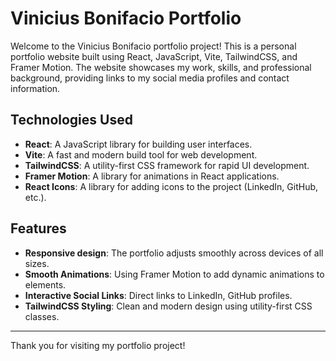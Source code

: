 # Vinicius Bonifacio Portfolio

Welcome to the Vinicius Bonifacio portfolio project! This is a personal portfolio website built using React, JavaScript, Vite, TailwindCSS, and Framer Motion. The website showcases my work, skills, and professional background, providing links to my social media profiles and contact information.

## Technologies Used

- **React**: A JavaScript library for building user interfaces.
- **Vite**: A fast and modern build tool for web development.
- **TailwindCSS**: A utility-first CSS framework for rapid UI development.
- **Framer Motion**: A library for animations in React applications.
- **React Icons**: A library for adding icons to the project (LinkedIn, GitHub, etc.).

## Features

- **Responsive design**: The portfolio adjusts smoothly across devices of all sizes.
- **Smooth Animations**: Using Framer Motion to add dynamic animations to elements.
- **Interactive Social Links**: Direct links to LinkedIn, GitHub profiles.
- **TailwindCSS Styling**: Clean and modern design using utility-first CSS classes.

---

Thank you for visiting my portfolio project!